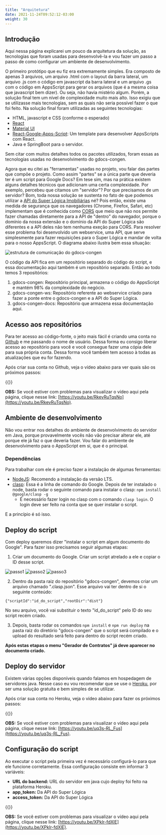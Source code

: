 ```yaml
---
title: "Arquitetura"
date: 2021-11-24T09:52:12-03:00
weight: 30
---
```


## Introdução

Aqui nessa página explicarei um pouco da arquitetura da solução, as tecnologias que foram usadas para desenvolvê-la e vou fazer um passo a passo de como configurar um ambiente de desenvolvimento.

O primeiro protótipo que eu fiz era extremamente simples. Era composto de apenas 3 arquivos, um arquivo .html com o layout da barra lateral, um arquivo .js com o código em javascript da barra lateral e um arquivo .gs com o código em AppsScript para gerar os arquivos (que é a mesma coisa que javascript bem dizer). Ou seja, não havia mistério algum. Porém, a solução final tem um nível de complexidade muito mais alto. Isso exigiu que se utilizasse mais tecnologias, sem as quais não seria possível fazer o que foi feito. Na solução final foram utilizadas as seguintes tecnologias:

* HTML, javascript e CSS (conforme o esperado)
* [React](https://pt-br.reactjs.org/)
* [Material UI](https://mui.com/)
* [React-Google-Apps-Script](https://github.com/enuchi/React-Google-Apps-Script): Um template para desenvolver AppsScripts com React.
* Java e SpringBoot para o servidor.

Sem citar com muitos detalhes todos os pacotes utilizados, foram essas as tecnologias usadas no desenvolvimento do gdocs-congen.

Agora que eu citei as "ferramentas" usadas no projeto, vou falar das partes que compõe o projeto. Como assim "partes" se a única parte que deveria ter é um script para Google Docs? Em tese sim, mas na prática existem alguns detalhes técnicos que adicionam uma certa complexidade. Por exemplo, percebeu que citamos um "servidor"? Por que precisamos de um servidor? Bom, toda nossa solução se sustenta no fato de que podemos utilizar a [API do Super Lógica Imobiliárias](https://superlogicaimobiliarias.docs.apiary.io/#) né? Pois então, existe uma medida de segurança que os navegadores (Chrome, Firefox, Safari, etc) implementam que é conhecida como [CORS](https://developer.mozilla.org/en-US/docs/Web/HTTP/CORS) que meio que não nos permite fazer chamadas diretamente para a API de "dentro" do navegador, porque o domínio da nossa extensão e o domínio da API do Super Lógica são diferentes e a API deles não tem nenhuma exeção para CORS. Para resolver esse problema foi desenvolvido um webservice, uma API, que serve simplesmente para fazer requisições para o Super Lógica e mandar de volta para o nosso AppsScript. O diagrama abaixo ilustra bem essa situação:

![estrutura de comunicação do gdocs-congen](/images/extension_communication_structure.png)

O código da API fica em um repositório separado do código do script, e essa documentação aqui também é um repositório separado. Então ao todo temos 3 repositórios:
1. gdocs-congen: Repositório principal, armazena o código do AppsScript e mantém 98% da complexidade do negócio.
2. gdocs-congen-ws: Repositório referente ao webservice criado para fazer a ponte entre o gdocs-congen e a API do Super Lógica.
3. gdocs-congen-docs: Repositório que armazena essa documentação aqui.


## Acesso aos repositórios
Para ter acesso ao código-fonte, o jeito mais fácil é criando uma conta no [Github](https://github.com/) e me passando o nome de usuário. Dessa forma eu consigo liberar acesso ao repositório para você e você consegue fazer uma cópia dele para sua própria conta. Dessa forma você também tem acesso à todas as atualizações que eu for fazendo.

Após criar sua conta no Github, veja o vídeo abaixo para ver quais são os próximos passos:

{{<youtube id="RkevRuTqsNo" >}}

**OBS:** Se você estiver com problemas para visualizar o vídeo aqui pela página, clique nesse link: [https://youtu.be/RkevRuTqsNo](https://youtu.be/RkevRuTqsNo).

## Ambiente de desenvolvimento
Não vou entrar nos detalhes do ambiente de desenvolvimento do servidor em Java, porque provavelmente vocês não vão precisar alterar ele, até porque ele já faz o que deveria fazer. Vou falar do ambiente de desenvolvimento para o AppsScript em si, que é o principal.

### Dependências
Para trabalhar com ele é preciso fazer a instalação de algumas ferramentas:

* [NodeJS](https://nodejs.org/en/): Recomendo a instalação da versão LTS.
* [clasp](https://developers.google.com/apps-script/guides/clasp): Essa é a linha de comando do Google. Depois de ter instalado o node, basta rodar o seguinte comando para instalar o clasp: `npm install @google/clasp -g`
    * É necessário fazer login no clasp com o comando `clasp login`. O login deve ser feito na conta que se quer instalar o script.

E a princípio é só isso.

## Deploy do script
Com deploy queremos dizer "instalar o script em algum documento do Google". Para fazer isso precisamos seguir algumas etapas:

1. Criar um documento do Google. Criar um script atrelado a ele e copiar o ID desse script.

![passo1](/images/2021-11-26-10_54_21-Window.png)
![passo2](/images/2021-11-26-10_57_42-Window.png)
![passo3](/images/2021-11-26-10_58_58-Window.png)

2. Dentro da pasta raiz do repositório "gdocs-congen", devemos criar um arquivo chamado ".clasp.json". Esse arquivo vai ter dentro de si o seguinte conteúdo:
```
{"scriptId":"id_do_script","rootDir":"dist"}
```

No seu arquivo, você vai substituir o texto "id_do_script" pelo ID do seu script recém criado.

3. Depois, basta rodar os comandos `npm install` e `npm run deploy` na pasta raiz do diretório "gdocs-congen" que o script será compilado e o upload do resultado será feito para dentro do script recém criado.

**Após estas etapas o menu "Gerador de Contratos" já deve aparecer no documento criado.**

## Deploy do servidor
Existem várias opções disponíveis quando falamos em hospedagem de servidores java. Nesse caso eu vou recomendar que se use o [Heroku](https://www.heroku.com/), por ser uma solução gratuita e bem simples de se utilizar.

Após criar sua conta no Heroku, veja o vídeo abaixo para fazer os próximos passos:

{{<youtube id="uq3s-RL_Fus" >}}

**OBS:** Se você estiver com problemas para visualizar o vídeo aqui pela página, clique nesse link: [https://youtu.be/uq3s-RL_Fus](https://youtu.be/uq3s-RL_Fus).

## Configuração do script
Ao executar o script pela primeira vez é necessário configurá-lo para que ele funcione corretamente. Essa configuração consiste em informar 3 variáveis:

* **URL do backend:** URL do servidor em java cujo deploy foi feito na plataforma Heroku.
* **app_token:** Da API do Super Lógica
* **access_token:** Da API do Super Lógica

{{<youtube id="XPklr-fdXlE" >}}

**OBS:** Se você estiver com problemas para visualizar o vídeo aqui pela página, clique nesse link: [https://youtu.be/XPklr-fdXlE](https://youtu.be/XPklr-fdXlE).